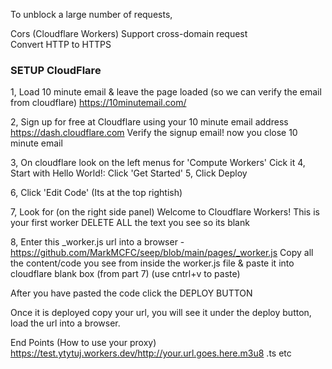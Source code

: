 To unblock a large number of requests,

Cors (Cloudflare Workers) 
Support cross-domain request    
Convert HTTP to HTTPS

### SETUP CloudFlare ###
1, Load 10 minute email & leave the page loaded (so we can verify the email from cloudflare)
https://10minutemail.com/

2, Sign up for free at Cloudflare using your 10 minute email address
https://dash.cloudflare.com
Verify the signup email! now you close 10 minute email

3, On cloudflare look on the left menus for 'Compute Workers' Cick it
4, Start with Hello World!: Click 'Get Started'
5, Click Deploy

6, Click 'Edit Code' (Its at the top rightish)

7, Look for (on the right side panel)
Welcome to Cloudflare Workers! This is your first worker
DELETE ALL the text you see so its blank

8, Enter this _worker.js url into a browser - https://github.com/MarkMCFC/seep/blob/main/pages/_worker.js
Copy all the content/code you see from inside the worker.js file & paste it into cloudflare blank box (from part 7) (use cntrl+v to paste)

After you have pasted the code click the DEPLOY BUTTON

Once it is deployed copy your url, you will see it under the deploy button, load the url into a browser.

End Points (How to use your proxy)
https://test.ytytuj.workers.dev/http://your.url.goes.here.m3u8 .ts etc


